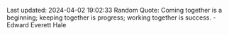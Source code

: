 Last updated: 2024-04-02 19:02:33
Random Quote: Coming together is a beginning; keeping together is progress; working together is success. - Edward Everett Hale